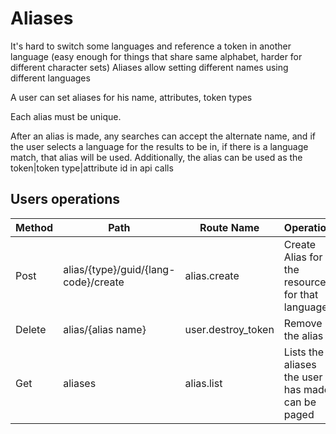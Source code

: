 # Aliases 

It's hard to switch some languages and reference a token in another language (easy enough for things that share same alphabet, harder for different character sets)
Aliases allow setting different names using different languages

A user can set aliases for his name, attributes, token types

Each alias must be unique.

After an alias is made, any searches can accept the alternate name, and if the user selects a language for the results to be in, if there is a language match, that alias will be used.
Additionally, the alias can be used as the token|token type|attribute id in api calls

## Users operations

| Method | Path                                 | Route Name         | Operation                                        | Args                   | Notes |
|--------|--------------------------------------|--------------------|--------------------------------------------------|------------------------|-------|
| Post   | alias/{type}/guid/{lang-code}/create | alias.create       | Create Alias for the resource for that language  | alias (must be unique) |       |
| Delete | alias/{alias name}                   | user.destroy_token | Remove the alias                                 |                        |       |
| Get    | aliases                              | alias.list         | Lists the aliases the user has made can be paged |                        |       |
